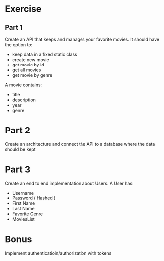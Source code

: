# Exercise 
## Part 1
Create an API that keeps and manages your favorite movies. It should have the option to:
* keep data in a fixed static class
* create new movie
* get movie by id
* get all movies 
* get movie by genre

A movie contains:
* title
* description
* year
* genre

# Part 2
Create an architecture and connect the API to a database where the data should be kept

# Part 3
Create an end to end implementation about Users. A User has:
* Username
* Password ( Hashed )
* First Name
* Last Name
* Favorite Genre
* MoviesList

# Bonus 
Implement authenticatioin/authorization with tokens
